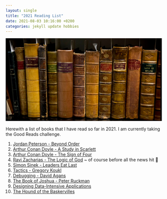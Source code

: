 ```yaml
---
layout: single
title: "2021 Reading List"
date: 2021-08-03 10:16:00 +0200
categories: jekyll update hobbies
---
```


![2021 Reading List](/images/books.png)

Herewith a list of books that I have read so far in 2021. I am currently taking the Good Reads challenge.

1. [Jordan Peterson - Beyond Order](https://www.amazon.com/Beyond-Order-More-Rules-Life/dp/0593084640/ref=sr_1_1?dchild=1&keywords=beyond+order&qid=1627978645&sr=8-1)
2. [Arthur Conan Doyle - A Study in Scarlett](https://www.amazon.com/Study-Scarlet-Dover-Thrift-Editions/dp/0486431665/ref=sr_1_7?crid=TU47GTLS3O7W&dchild=1&keywords=a+study+in+scarlet&qid=1627979458&sprefix=a+study+in+scar%2Caps%2C410&sr=8-7)
3. [Arthur Conan Doyle - The Sign of Four](https://www.amazon.com/Study-Scarlet-Dover-Thrift-Editions/dp/0486431665/ref=sr_1_7?crid=TU47GTLS3O7W&dchild=1&keywords=a+study+in+scarlet&qid=1627979458&sprefix=a+study+in+scar%2Caps%2C410&sr=8-7)
4. [Ravi Zacharias - The Logic of God]() ~ of course before all the news hit 🤮
5. [Simon Sinek - Leaders Eat Last](https://www.amazon.com/Leaders-Eat-Last-Together-Others/dp/1591848016/ref=sr_1_1?dchild=1&keywords=leaders+eat+last&qid=1627979588&sr=8-1)
6. [Tactics - Gregory Koukl](https://www.amazon.com/Tactics-10th-Anniversary-Discussing-Convictions/dp/0310101468/ref=sr_1_1?dchild=1&keywords=tactics&qid=1627979602&sr=8-1)
7. [Debugging - David Agans](https://www.amazon.com/Debugging-Indispensable-Software-Hardware-Problems/dp/0814474578/ref=sr_1_1?dchild=1&keywords=debugging&qid=1627979617&sr=8-1)
8. [The Book of Joshua - Peter Ruckman](https://www.amazon.com/Joshua-Commentary-Bible-Believers-ebook/dp/B00L2O0W74/ref=sr_1_3?dchild=1&keywords=the+book+of+joshua+ruckman&qid=1627979640&sr=8-3)
9. [Designing Data-Intensive Applications](https://www.amazon.com/Designing-Data-Intensive-Applications-Reliable-Maintainable/dp/1449373321/ref=sr_1_1?crid=27FZMRJ6YFQ3I&dchild=1&keywords=designing+data-intensive+applications&qid=1628144673&sprefix=designing+data%2Caps%2C394&sr=8-1)
10. [The Hound of the Baskervilles](https://www.amazon.com/Hound-Baskervilles-Wisehouse-Classics/dp/9176376567/ref=sr_1_8?crid=2V1H4CHNB2FVG&dchild=1&keywords=the+hound+of+the+baskervilles&qid=1628144715&sprefix=the+hound+%2Caps%2C375&sr=8-8)
